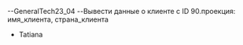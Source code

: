 --GeneralTech23_04
--Вывести данные о клиенте с ID 90.проекция: имя_клиента, страна_клиента
- Tatiana
